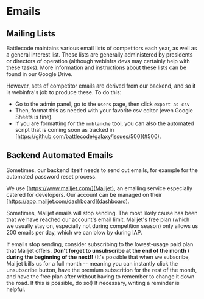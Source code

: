 # Emails

## Mailing Lists

Battlecode maintains various email lists of competitors each year, as well as a general interest list. These lists are generally administered by presidents or directors of operation (although webinfra devs may certainly help with these tasks). More information and instructions about these lists can be found in our Google Drive.

However, sets of competitor emails are derived from our backend, and so it is webinfra's job to produce these. To do this: 

- Go to the admin panel, go to the `users` page, then click `export as csv`
- Then, format this as needed with your favorite csv editor (even Google Sheets is fine).
 - If you are formatting for the `mmblanche` tool, you can also the automated script that is coming soon as tracked in [https://github.com/battlecode/galaxy/issues/500](#500).

## Backend Automated Emails

Sometimes, our backend itself needs to send out emails, for example for the automated password reset process.

We use [https://www.mailjet.com/](Mailjet), an emailing service especially catered for developers. Our account can be managed on their [https://app.mailjet.com/dashboard](dashboard).

Sometimes, Mailjet emails will stop sending. The most likely cause has been that we have reached our account's email limit. Mailjet's free plan (which we usually stay on, especially not during competition season) only allows us 200 emails per day, which we can blow by during IAP. 

If emails stop sending, consider subscribing to the lowest-usage paid plan that Mailjet offers. **Don't forget to unsubscribe at the end of the month / during the beginning of the next!!** (It's possible that when we subscribe, Mailjet bills us for a full month -- meaning you can instantly click the unsubscribe button, have the premium subscrition for the rest of the month, and have the free plan after without having to remember to change it down the road. If this is possible, do so!) If necessary, writing a reminder is helpful.
